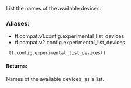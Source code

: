 List the names of the available devices.
### Aliases:
- tf.compat.v1.config.experimental_list_devices
- tf.compat.v2.config.experimental_list_devices

```
 tf.config.experimental_list_devices()
```
#### Returns:
Names of the available devices, as a list.
